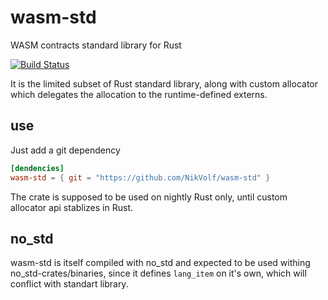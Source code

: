 # wasm-std

WASM contracts standard library for Rust

[![Build Status](https://travis-ci.org/NikVolf/wasm-std.svg?branch=master)](https://travis-ci.org/NikVolf/wasm-std)

It is the limited subset of Rust standard library, along with custom allocator which delegates the allocation to the runtime-defined externs.

## use

Just add a git dependency
```toml
[dendencies] 
wasm-std = { git = "https://github.com/NikVolf/wasm-std" }
```

The crate is supposed to be used on nightly Rust only, until custom allocator api stablizes in Rust.

## no_std

wasm-std is itself compiled with no_std and expected to be used withing no_std-crates/binaries, since it defines `lang_item` on it's own, which will conflict with standart library.
